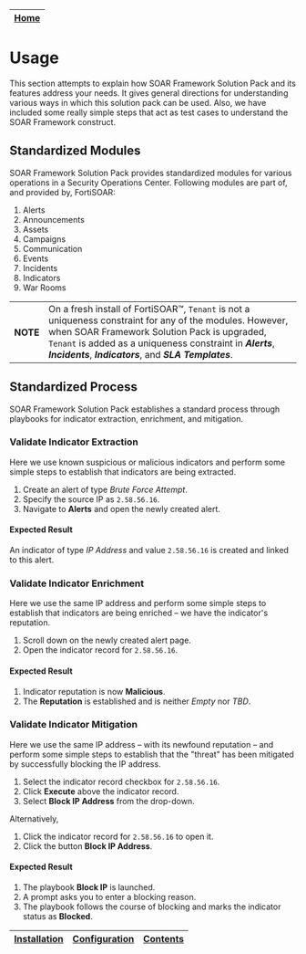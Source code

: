| [Home](../README.md) |
|----------------------|

# Usage

This section attempts to explain how SOAR Framework Solution Pack and its features address your needs. It gives general directions for understanding various ways in which this solution pack can be used. Also, we have included some really simple steps that act as test cases to understand the SOAR Framework construct.

## Standardized Modules
SOAR Framework Solution Pack provides standardized modules for various operations in a Security Operations Center. Following modules are part of, and provided by, FortiSOAR:

1. Alerts
2. Announcements
3. Assets
4. Campaigns
5. Communication
6. Events
7. Incidents
8. Indicators
9. War Rooms

<table>
    <th>NOTE</th>
    <td>On a fresh install of FortiSOAR&trade;, <code>Tenant</code> is not a uniqueness constraint for any of the modules. However, when SOAR Framework Solution Pack is upgraded, <code>Tenant</code> is added as a uniqueness constraint in <strong><em>Alerts</em></strong>, <strong><em>Incidents</em></strong>, <strong><em>Indicators</em></strong>, and <strong><em>SLA Templates</em></strong>.</td>
</table>

## Standardized Process

SOAR Framework Solution Pack establishes a standard process through playbooks for indicator extraction, enrichment, and mitigation.

### Validate Indicator Extraction

Here we use known suspicious or malicious indicators and perform some simple steps to establish that indicators are being extracted.

1. Create an alert of type *Brute Force Attempt*.
2. Specify the source IP as `2.58.56.16`.
3. Navigate to **Alerts** and open the newly created alert.

#### Expected Result

An indicator of type *IP Address* and value `2.58.56.16` is created and linked to this alert.

### Validate Indicator Enrichment

Here we use the same IP address and perform some simple steps to establish that indicators are being enriched &ndash; we have the indicator's reputation.

1. Scroll down on the newly created alert page.
2. Open the indicator record for `2.58.56.16`.

#### Expected Result

1. Indicator reputation is now **Malicious**.
2. The **Reputation** is established and is neither *Empty* nor *TBD*.

### Validate Indicator Mitigation

Here we use the same IP address &ndash; with its newfound reputation &ndash; and perform some simple steps to establish that the "threat" has been mitigated by successfully blocking the IP address.

1. Select the indicator record checkbox for `2.58.56.16`.
2. Click **Execute** above the indicator record.
3. Select **Block IP Address** from the drop-down.

Alternatively,
1. Click the indicator record for `2.58.56.16` to open it.
2. Click the button **Block IP Address**.

#### Expected Result

1. The playbook **Block IP** is launched.
2. A prompt asks you to enter a blocking reason.
3. The playbook follows the course of blocking and marks the indicator status as **Blocked**.

| [Installation](./setup.md#installation) | [Configuration](./setup.md#configuration) | [Contents](./contents.md) |
|-----------------------------------------|-------------------------------------------|---------------------------|

